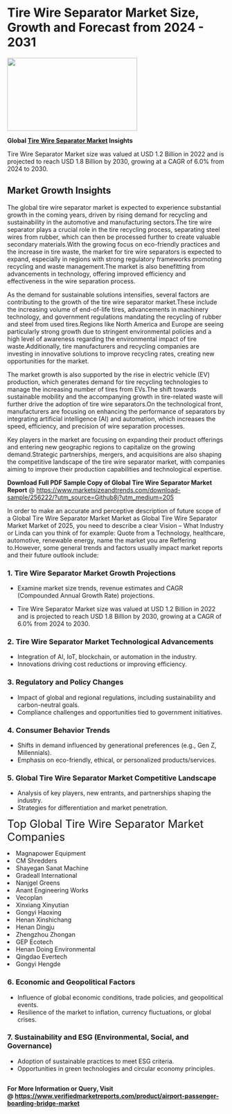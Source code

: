 <H1>Tire Wire Separator Market Size, Growth and Forecast from 2024 - 2031</H1><img class="aligncenter size-medium wp-image-584254" src="https://thirdeyenews.in/wp-content/uploads/2024/09/Global-Market-Research-300x168.jpeg" alt="" width="300" height="168" /><p><strong>Global&nbsp;<a href="https://www.marketsizeandtrends.com/download-sample/256222/?utm_source=Github8j?utm_medium=205">Tire Wire Separator Market</a> Insights</strong></p><p>Tire Wire Separator Market size was valued at USD 1.2 Billion in 2022 and is projected to reach USD 1.8 Billion by 2030, growing at a CAGR of 6.0% from 2024 to 2030.</p><p><h2>Market Growth Insights</h2> <p>The global tire wire separator market is expected to experience substantial growth in the coming years, driven by rising demand for recycling and sustainability in the automotive and manufacturing sectors.The tire wire separator plays a crucial role in the tire recycling process, separating steel wires from rubber, which can then be processed further to create valuable secondary materials.With the growing focus on eco-friendly practices and the increase in tire waste, the market for tire wire separators is expected to expand, especially in regions with strong regulatory frameworks promoting recycling and waste management.The market is also benefitting from advancements in technology, offering improved efficiency and effectiveness in the wire separation process.</p> <p>As the demand for sustainable solutions intensifies, several factors are contributing to the growth of the tire wire separator market.These include the increasing volume of end-of-life tires, advancements in machinery technology, and government regulations mandating the recycling of rubber and steel from used tires.Regions like North America and Europe are seeing particularly strong growth due to stringent environmental policies and a high level of awareness regarding the environmental impact of tire waste.Additionally, tire manufacturers and recycling companies are investing in innovative solutions to improve recycling rates, creating new opportunities for the market.</p> <p>The market growth is also supported by the rise in electric vehicle (EV) production, which generates demand for tire recycling technologies to manage the increasing number of tires from EVs.The shift towards sustainable mobility and the accompanying growth in tire-related waste will further drive the adoption of tire wire separators.On the technological front, manufacturers are focusing on enhancing the performance of separators by integrating artificial intelligence (AI) and automation, which increases the speed, efficiency, and precision of wire separation processes.</p> <p>Key players in the market are focusing on expanding their product offerings and entering new geographic regions to capitalize on the growing demand.Strategic partnerships, mergers, and acquisitions are also shaping the competitive landscape of the tire wire separator market, with companies aiming to improve their production capabilities and technological expertise.</p> <p><span class=""><strong>Download Full PDF Sample Copy of Global Tire Wire Separator Market Report</strong> @ <a href="https://www.marketsizeandtrends.com/download-sample/256222/?utm_source=Github8j?utm_medium=205" target="_blank">https://www.marketsizeandtrends.com/download-sample/256222/?utm_source=Github8j?utm_medium=205</a></span></p><p>In order to make an accurate and perceptive description of future scope of a Global&nbsp;Tire Wire Separator Market Market as Global&nbsp;Tire Wire Separator Market Market of 2025, you need to describe a clear Vision &ndash; What Industry or Linda can you think of for example: Quote from a Technology, healthcare, automotive, renewable energy, name the market you are Reffering to.However, some general trends and factors usually impact market reports and their future outlook include:</p><h3>1.&nbsp;<strong>Tire Wire Separator Market Growth Projections</strong></h3><ul><li>Examine market size trends, revenue estimates and CAGR (Compounded Annual Growth Rate) projections.</li><li><p>Tire Wire Separator Market size was valued at USD 1.2 Billion in 2022 and is projected to reach USD 1.8 Billion by 2030, growing at a CAGR of 6.0% from 2024 to 2030.</p></li></ul><h3>2.&nbsp;<strong>Tire Wire Separator Market Technological Advancements</strong></h3><ul><li>Integration of AI, IoT, blockchain, or automation in the industry.</li><li>Innovations driving cost reductions or improving efficiency.</li></ul><h3>3.&nbsp;<strong>Regulatory and Policy Changes</strong></h3><ul><li>Impact of global and regional regulations, including sustainability and carbon-neutral goals.</li><li>Compliance challenges and opportunities tied to government initiatives.</li></ul><h3>4.&nbsp;<strong>Consumer Behavior Trends</strong></h3><ul><li>Shifts in demand influenced by generational preferences (e.g., Gen Z, Millennials).</li><li>Emphasis on eco-friendly, ethical, or personalized products/services.</li></ul><h3>5.&nbsp;<strong>Global Tire Wire Separator Market Competitive Landscape</strong></h3><ul><li>Analysis of key players, new entrants, and partnerships shaping the industry.</li><li>Strategies for differentiation and market penetration.</li></ul><p data-pm-slice="1 1 []"><span style="color: inherit; font-family: inherit; font-size: 25px;">Top Global Tire Wire Separator Market Companies</span></p><div class="" data-test-id=""><p><li>Magnapower Equipment</li><li> CM Shredders</li><li> Shayegan Sanat Machine</li><li> Gradeall International</li><li> Nanjgel Greens</li><li> Anant Engineering Works</li><li> Vecoplan</li><li> Xinxiang Xinyutian</li><li> Gongyi Haoxing</li><li> Henan Xinshichang</li><li> Henan Dingju</li><li> Zhengzhou Zhongan</li><li> GEP Ecotech</li><li> Henan Doing Environmental</li><li> Qingdao Evertech</li><li> Gongyi Hengde</li></p></div><h3>6.&nbsp;<strong>Economic and Geopolitical Factors</strong></h3><ul><li>Influence of global economic conditions, trade policies, and geopolitical events.</li><li>Resilience of the market to inflation, currency fluctuations, or global crises.</li></ul><h3>7.&nbsp;<strong>Sustainability and ESG (Environmental, Social, and Governance)</strong></h3><ul><li>Adoption of sustainable practices to meet ESG criteria.</li><li>Opportunities in green technologies and circular economy principles.</li></ul><h2><strong style="font-size: 14px;">For More Information or Query, Visit @&nbsp;</strong><a style="background-color: #ffffff; font-size: 14px;" href="https://www.marketsizeandtrends.com/report/tire-wire-separator-market/" target="_blank">https://www.verifiedmarketreports.com/product/airport-passenger-boarding-bridge-market</a></h2>